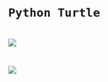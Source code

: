 # `Python Turtle` 
# 
![](https://preview.redd.it/10z0h79eecl81.gif?width=1273&auto=webp&s=b1ee287ede01d1cc2bea2763e7bccbf7a257fc6b)

#

![](https://media.tenor.com/ElmsBeoLQmEAAAAC/logisz-infinity.gif)
